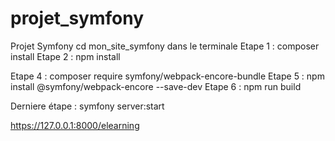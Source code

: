 # projet_symfony
 Projet Symfony
cd mon_site_symfony dans le terminale
Etape 1 : composer install
Etape 2 : npm install

Etape 4 : composer require symfony/webpack-encore-bundle
Etape 5 : npm install @symfony/webpack-encore --save-dev
Etape 6 : npm run build

Derniere étape : symfony server:start

https://127.0.0.1:8000/elearning
